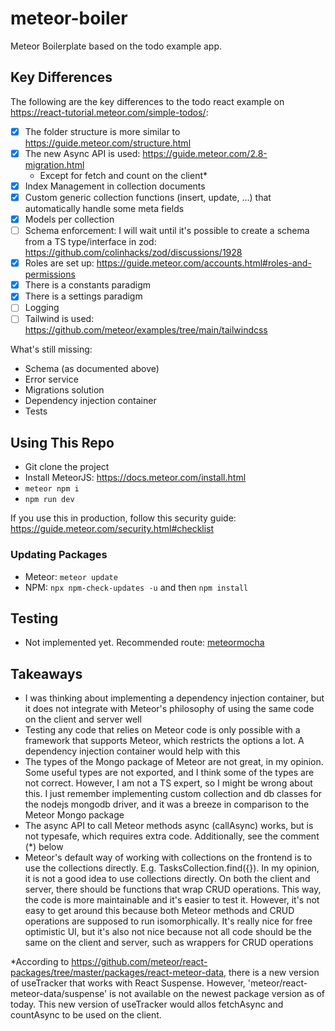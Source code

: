 # meteor-boiler

Meteor Boilerplate based on the todo example app.

## Key Differences

The following are the key differences to the todo react example on https://react-tutorial.meteor.com/simple-todos/:

-   [x] The folder structure is more similar to https://guide.meteor.com/structure.html
-   [x] The new Async API is used: https://guide.meteor.com/2.8-migration.html
    -   Except for fetch and count on the client\*
-   [x] Index Management in collection documents
-   [x] Custom generic collection functions (insert, update, ...) that automatically handle some meta fields
-   [x] Models per collection
-   [ ] Schema enforcement: I will wait until it's possible to create a schema from a TS type/interface in zod: https://github.com/colinhacks/zod/discussions/1928
-   [x] Roles are set up: https://guide.meteor.com/accounts.html#roles-and-permissions
-   [x] There is a constants paradigm
-   [x] There is a settings paradigm
-   [ ] Logging
-   [ ] Tailwind is used: https://github.com/meteor/examples/tree/main/tailwindcss

What's still missing:

-   Schema (as documented above)
-   Error service
-   Migrations solution
-   Dependency injection container
-   Tests

## Using This Repo

-   Git clone the project
-   Install MeteorJS: https://docs.meteor.com/install.html
-   `meteor npm i`
-   `npm run dev`

If you use this in production, follow this security guide: https://guide.meteor.com/security.html#checklist

### Updating Packages

-   Meteor: `meteor update`
-   NPM: `npx npm-check-updates -u` and then `npm install`

## Testing

-   Not implemented yet. Recommended route: [meteormocha](https://github.com/Meteor-Community-Packages/meteor-mocha)

## Takeaways

-   I was thinking about implementing a dependency injection container, but it does not integrate with Meteor's philosophy of using the same code on the client and server well
-   Testing any code that relies on Meteor code is only possible with a framework that supports Meteor, which restricts the options a lot. A dependency injection container would help with this
-   The types of the Mongo package of Meteor are not great, in my opinion. Some useful types are not exported, and I think some of the types are not correct. However, I am not a TS expert, so I might be wrong about this. I just remember implementing custom collection and db classes for the nodejs mongodb driver, and it was a breeze in comparison to the Meteor Mongo package
-   The async API to call Meteor methods async (callAsync) works, but is not typesafe, which requires extra code. Additionally, see the comment (\*) below
-   Meteor's default way of working with collections on the frontend is to use the collections directly. E.g. TasksCollection.find({}). In my opinion, it is not a good idea to use collections directly. On both the client and server, there should be functions that wrap CRUD operations. This way, the code is more maintainable and it's easier to test it. However, it's not easy to get around this because both Meteor methods and CRUD operations are supposed to run isomorphically. It's really nice for free optimistic UI, but it's also not nice because not all code should be the same on the client and server, such as wrappers for CRUD operations

\*According to https://github.com/meteor/react-packages/tree/master/packages/react-meteor-data, there is a new version of useTracker that works with React Suspense. However, 'meteor/react-meteor-data/suspense' is not available on the newest package version as of today. This new version of useTracker would allos fetchAsync and countAsync to be used on the client.
